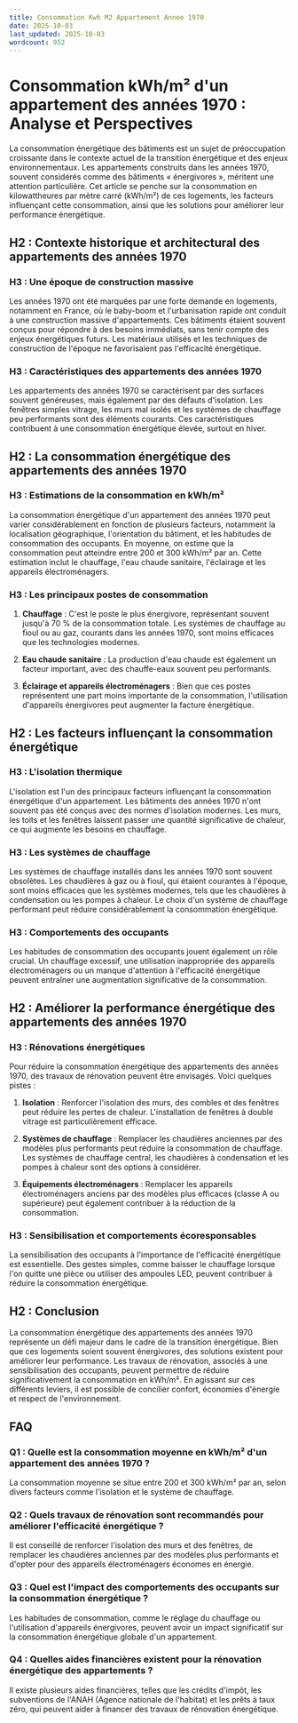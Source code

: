 ```yaml
---
title: Consommation Kwh M2 Appartement Annee 1970
date: 2025-10-03
last_updated: 2025-10-03
wordcount: 952
---
```


# Consommation kWh/m² d'un appartement des années 1970 : Analyse et Perspectives

La consommation énergétique des bâtiments est un sujet de préoccupation croissante dans le contexte actuel de la transition énergétique et des enjeux environnementaux. Les appartements construits dans les années 1970, souvent considérés comme des bâtiments « énergivores », méritent une attention particulière. Cet article se penche sur la consommation en kilowattheures par mètre carré (kWh/m²) de ces logements, les facteurs influençant cette consommation, ainsi que les solutions pour améliorer leur performance énergétique.

## H2 : Contexte historique et architectural des appartements des années 1970

### H3 : Une époque de construction massive

Les années 1970 ont été marquées par une forte demande en logements, notamment en France, où le baby-boom et l'urbanisation rapide ont conduit à une construction massive d'appartements. Ces bâtiments étaient souvent conçus pour répondre à des besoins immédiats, sans tenir compte des enjeux énergétiques futurs. Les matériaux utilisés et les techniques de construction de l'époque ne favorisaient pas l'efficacité énergétique.

### H3 : Caractéristiques des appartements des années 1970

Les appartements des années 1970 se caractérisent par des surfaces souvent généreuses, mais également par des défauts d'isolation. Les fenêtres simples vitrage, les murs mal isolés et les systèmes de chauffage peu performants sont des éléments courants. Ces caractéristiques contribuent à une consommation énergétique élevée, surtout en hiver.

## H2 : La consommation énergétique des appartements des années 1970

### H3 : Estimations de la consommation en kWh/m²

La consommation énergétique d'un appartement des années 1970 peut varier considérablement en fonction de plusieurs facteurs, notamment la localisation géographique, l'orientation du bâtiment, et les habitudes de consommation des occupants. En moyenne, on estime que la consommation peut atteindre entre 200 et 300 kWh/m² par an. Cette estimation inclut le chauffage, l'eau chaude sanitaire, l'éclairage et les appareils électroménagers.

### H3 : Les principaux postes de consommation

1. **Chauffage** : C'est le poste le plus énergivore, représentant souvent jusqu'à 70 % de la consommation totale. Les systèmes de chauffage au fioul ou au gaz, courants dans les années 1970, sont moins efficaces que les technologies modernes.

2. **Eau chaude sanitaire** : La production d'eau chaude est également un facteur important, avec des chauffe-eaux souvent peu performants.

3. **Éclairage et appareils électroménagers** : Bien que ces postes représentent une part moins importante de la consommation, l'utilisation d'appareils énergivores peut augmenter la facture énergétique.

## H2 : Les facteurs influençant la consommation énergétique

### H3 : L'isolation thermique

L'isolation est l'un des principaux facteurs influençant la consommation énergétique d'un appartement. Les bâtiments des années 1970 n'ont souvent pas été conçus avec des normes d'isolation modernes. Les murs, les toits et les fenêtres laissent passer une quantité significative de chaleur, ce qui augmente les besoins en chauffage.

### H3 : Les systèmes de chauffage

Les systèmes de chauffage installés dans les années 1970 sont souvent obsolètes. Les chaudières à gaz ou à fioul, qui étaient courantes à l'époque, sont moins efficaces que les systèmes modernes, tels que les chaudières à condensation ou les pompes à chaleur. Le choix d'un système de chauffage performant peut réduire considérablement la consommation énergétique.

### H3 : Comportements des occupants

Les habitudes de consommation des occupants jouent également un rôle crucial. Un chauffage excessif, une utilisation inappropriée des appareils électroménagers ou un manque d'attention à l'efficacité énergétique peuvent entraîner une augmentation significative de la consommation.

## H2 : Améliorer la performance énergétique des appartements des années 1970

### H3 : Rénovations énergétiques

Pour réduire la consommation énergétique des appartements des années 1970, des travaux de rénovation peuvent être envisagés. Voici quelques pistes :

1. **Isolation** : Renforcer l'isolation des murs, des combles et des fenêtres peut réduire les pertes de chaleur. L'installation de fenêtres à double vitrage est particulièrement efficace.

2. **Systèmes de chauffage** : Remplacer les chaudières anciennes par des modèles plus performants peut réduire la consommation de chauffage. Les systèmes de chauffage central, les chaudières à condensation et les pompes à chaleur sont des options à considérer.

3. **Équipements électroménagers** : Remplacer les appareils électroménagers anciens par des modèles plus efficaces (classe A ou supérieure) peut également contribuer à la réduction de la consommation.

### H3 : Sensibilisation et comportements écoresponsables

La sensibilisation des occupants à l'importance de l'efficacité énergétique est essentielle. Des gestes simples, comme baisser le chauffage lorsque l'on quitte une pièce ou utiliser des ampoules LED, peuvent contribuer à réduire la consommation énergétique.

## H2 : Conclusion

La consommation énergétique des appartements des années 1970 représente un défi majeur dans le cadre de la transition énergétique. Bien que ces logements soient souvent énergivores, des solutions existent pour améliorer leur performance. Les travaux de rénovation, associés à une sensibilisation des occupants, peuvent permettre de réduire significativement la consommation en kWh/m². En agissant sur ces différents leviers, il est possible de concilier confort, économies d'énergie et respect de l'environnement.

## FAQ

### Q1 : Quelle est la consommation moyenne en kWh/m² d'un appartement des années 1970 ?

La consommation moyenne se situe entre 200 et 300 kWh/m² par an, selon divers facteurs comme l'isolation et le système de chauffage.

### Q2 : Quels travaux de rénovation sont recommandés pour améliorer l'efficacité énergétique ?

Il est conseillé de renforcer l'isolation des murs et des fenêtres, de remplacer les chaudières anciennes par des modèles plus performants et d'opter pour des appareils électroménagers économes en énergie.

### Q3 : Quel est l'impact des comportements des occupants sur la consommation énergétique ?

Les habitudes de consommation, comme le réglage du chauffage ou l'utilisation d'appareils énergivores, peuvent avoir un impact significatif sur la consommation énergétique globale d'un appartement.

### Q4 : Quelles aides financières existent pour la rénovation énergétique des appartements ?

Il existe plusieurs aides financières, telles que les crédits d'impôt, les subventions de l'ANAH (Agence nationale de l'habitat) et les prêts à taux zéro, qui peuvent aider à financer des travaux de rénovation énergétique.